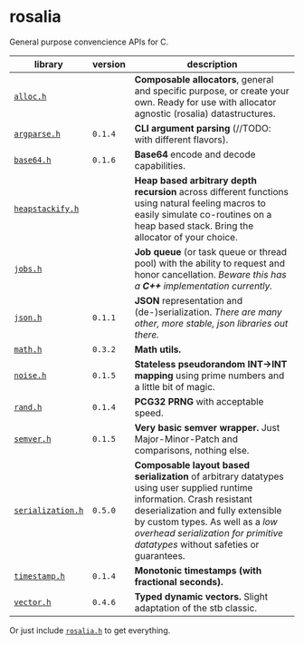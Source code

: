 # rosalia

General purpose convencience APIs for C.

|library|version|description|
|---|---|---|
|[`alloc.h`](./includes/rosalia/alloc.h)||**Composable allocators**, general and specific purpose, or create your own. Ready for use with allocator agnostic (rosalia) datastructures.|
|[`argparse.h`](./includes/rosalia/argparse.h)|`0.1.4`|**CLI argument parsing** (//TODO: with different flavors).|
|[`base64.h`](./includes/rosalia/base64.h)|`0.1.6`|**Base64** encode and decode capabilities.|
|[`heapstackify.h`](./includes/rosalia/heapstackify.h)||**Heap based arbitrary depth recursion** across different functions using natural feeling macros to easily simulate co-routines on a heap based stack. Bring the allocator of your choice.|
|[`jobs.h`](./includes/rosalia/jobs.h)||**Job queue** (or task queue or thread pool) with the ability to request and honor cancellation. *Beware this has a **C++** implementation currently.*|
|[`json.h`](./includes/rosalia/json.h)|`0.1.1`|**JSON** representation and (de-)serialization. *There are many other, more stable, json libraries out there.*|
|[`math.h`](./includes/rosalia/math.h)|`0.3.2`|**Math utils.**|
|[`noise.h`](./includes/rosalia/noise.h)|`0.1.5`|**Stateless pseudorandom INT->INT mapping** using prime numbers and a little bit of magic.|
|[`rand.h`](./includes/rosalia/rand.h)|`0.1.4`|**PCG32 PRNG** with acceptable speed.|
|[`semver.h`](./includes/rosalia/semver.h)|`0.1.5`|**Very basic semver wrapper.** Just Major-Minor-Patch and comparisons, nothing else.|
|[`serialization.h`](./includes/rosalia/serialization.h)|`0.5.0`|**Composable layout based serialization** of arbitrary datatypes using user supplied runtime information. Crash resistant deserialization and fully extensible by custom types. As well as a *low overhead serialization for primitive datatypes* without safeties or guarantees.|
|[`timestamp.h`](./includes/rosalia/timestamp.h)|`0.1.4`|**Monotonic timestamps (with fractional seconds).**|
|[`vector.h`](./includes/rosalia/vector.h)|`0.4.6`|**Typed dynamic vectors.** Slight adaptation of the stb classic.|

Or just include [`rosalia.h`](./includes/rosalia/rosalia.h) to get everything.
